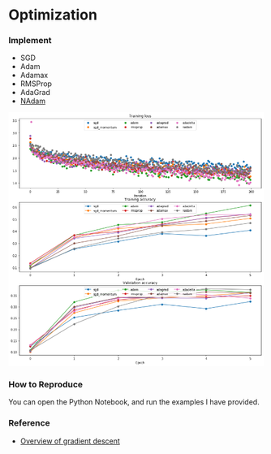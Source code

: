 # 	Optimization

### Implement

-   SGD
-   Adam
-   Adamax
-   RMSProp
-   AdaGrad
-   [NAdam](http://cs229.stanford.edu/proj2015/054_report.pdf)

<div align = 'center'>
<img src="https://raw.githubusercontent.com/JiahaoYao/DeepStriving/master/examples/optim/images/opt.png" width='600px'>
</div>

### How to Reproduce

You can open the Python Notebook, and run the examples I have provided.

### Reference

-   [Overview of gradient descent](http://ruder.io/optimizing-gradient-descent/)

    ​